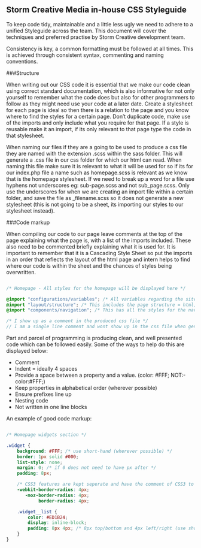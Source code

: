 ## Storm Creative Media in-house CSS Styleguide

To keep code tidy, maintainable and a little less ugly we need to adhere to a unified Styleguide across the team. This document will cover the techniques and preferred practise by Storm Creative development team.

Consistency is key, a common formatting must be followed at all times. This is achieved through consistent syntax, commenting and naming conventions.

<!--
---
### Initial setup
---

---
### Folder structure
---

It is important that we have a home for our code so as developers we know where we can access it at any given time. All stylesheets are stored within the assets folder of our directory under a subfolder of styles.  Within this subfolder is another folder, which is called sass. This will store all the sass code being used for that particular project. 

* assets
	* styles
		* sass
			* configurations
         	* components
         	* fonts
         	* layout
         	* mixins

More folders are added as shown above to the sass folder and this is so we can import styles into our main sheets without the duplication of code everywhere and saves time trawling through each file looking for a specific section of code to make a change, so by placing these files within the proper subfolders is important. Only make an import if it is necessary and will be used again in another sheet.
-->

###Structure

When writing out our CSS code it is essential that we make our code clean using correct standard documentation, which is also informative for not only yourself to remember what the code does but also for other programmers to follow as they might need use your code at a later date.  Create a stylesheet for each page is ideal so then there is a relation to the page and you know where to find the styles for a certain page. Don’t duplicate code, make use of the imports and only include what you require for that page. If a style is reusable make it an import, if its only relevant to that page type the code in that stylesheet.

When naming our files if they are a going to be used to produce a css file they are named with the extension .scss within the sass folder. This will generate a .css file in our css folder for which our html can read. When naming this file make sure it is relevant to what it will be used for so if its for our index.php file a name such as homepage.scss is relevant as we know that is the homepage stylesheet. If we need to break up a word for a file use hyphens not underscores eg: sub-page.scss and not sub_page.scss. Only use the underscores for when we are creating an import file within a certain folder, and save the file as _filename.scss so it does not generate a new stylesheet (this is not going to be a sheet, its importing our styles to our stylesheet instead).

###Code markup

When compiling our code to our page leave comments at the top of the page explaining what the page is, with a list of the imports included. These also need to be commented briefly explaining what it is used for. It is important to remember that it is a Cascading Style Sheet so put the imports in an order that reflects the layout of the html page and intern helps to find where our code is within the sheet and the chances of styles being overwritten. 

```scss

/* Homepage - All styles for the homepage will be displayed here */

@import "configurations/variables"; /* All variables regarding the sites generic featues are included within this file */
@import "layout/structure"; /* This includes the page structure = html, body, wrapper and container classes */
@import "components/navigation"; /* This has all the styles for the navigation */

/* I show up as a comment in the produced css file */
// I am a single line comment and wont show up in the css file when generated

```

Part and parcel of programming is producing clean, and well presented code which can be followed easily. Some of the ways to help do this are displayed below:

* Comment
* Indent = ideally 4 spaces
* Provide a space between a property and a value. (color: #FFF; NOT:- color:#FFF;)
* Keep properties in alphabetical order (wherever possible)
* Ensure prefixes line up
* Nesting code
* Not written in one line blocks

An example of good code markup:

```scss

/* Homepage widgets section */

.widget {
	background: #FFF; /* use short-hand (wherever possible) */
  	border: 1px solid #000;
  	list-style: none;
  	margin: 0; /* if 0 does not need to have px after */
  	padding: 8px;

  	/* CSS3 features are kept seperate and have the comment of CSS3 to let us know */
  	-webkit-border-radius: 4px;
       -moz-border-radius: 4px;
            border-radius: 4px;

    .widget__list {
    	color: #ED1B24;
    	display: inline-block;
    	padding: 8px 4px; /* 8px top/bottom and 4px left/right (use short-hand) */
    }
}

```



